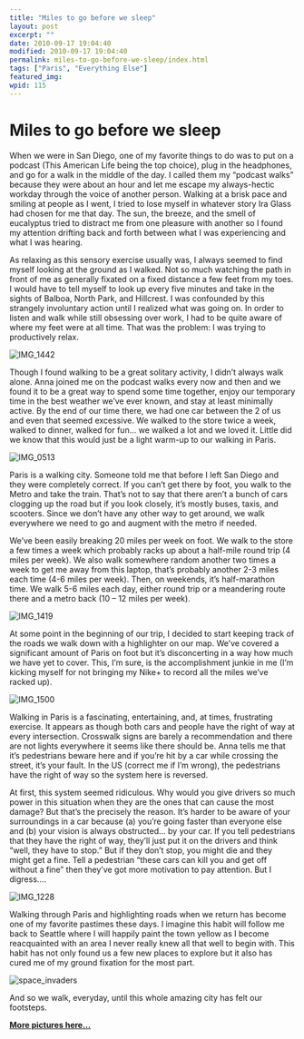 ```yaml
---
title: "Miles to go before we sleep"
layout: post
excerpt: ""
date: 2010-09-17 19:04:40
modified: 2010-09-17 19:04:40
permalink: miles-to-go-before-we-sleep/index.html
tags: ["Paris", "Everything Else"]
featured_img: 
wpid: 115
---
```


# Miles to go before we sleep

When we were in San Diego, one of my favorite things to do was to put on a podcast (This American Life being the top choice), plug in the headphones, and go for a walk in the middle of the day. I called them my “podcast walks” because they were about an hour and let me escape my always-hectic workday through the voice of another person. Walking at a brisk pace and smiling at people as I went, I tried to lose myself in whatever story Ira Glass had chosen for me that day. The sun, the breeze, and the smell of eucalyptus tried to distract me from one pleasure with another so I found my attention drifting back and forth between what I was experiencing and what I was hearing.

As relaxing as this sensory exercise usually was, I always seemed to find myself looking at the ground as I walked. Not so much watching the path in front of me as generally fixated on a fixed distance a few feet from my toes. I would have to tell myself to look up every five minutes and take in the sights of Balboa, North Park, and Hillcrest. I was confounded by this strangely involuntary action until I realized what was going on. In order to listen and walk while still obsessing over work, I had to be quite aware of where my feet were at all time. That was the problem: I was trying to productively relax.

![](/_images/2010/09/IMG_1442.jpg "IMG_1442")

Though I found walking to be a great solitary activity, I didn’t always walk alone. Anna joined me on the podcast walks every now and then and we found it to be a great way to spend some time together, enjoy our temporary time in the best weather we’ve ever known, and stay at least minimally active. By the end of our time there, we had one car between the 2 of us and even that seemed excessive. We walked to the store twice a week, walked to dinner, walked for fun… we walked a lot and we loved it. Little did we know that this would just be a light warm-up to our walking in Paris.

![](/_images/2010/09/IMG_0513.jpg "IMG_0513")

Paris is a walking city. Someone told me that before I left San Diego and they were completely correct. If you can’t get there by foot, you walk to the Metro and take the train. That’s not to say that there aren’t a bunch of cars clogging up the road but if you look closely, it’s mostly buses, taxis, and scooters. Since we don’t have any other way to get around, we walk everywhere we need to go and augment with the metro if needed.

We’ve been easily breaking 20 miles per week on foot. We walk to the store a few times a week which probably racks up about a half-mile round trip (4 miles per week). We also walk somewhere random another two times a week to get me away from this laptop, that’s probably another 2-3 miles each time (4-6 miles per week). Then, on weekends, it’s half-marathon time. We walk 5-6 miles each day, either round trip or a meandering route there and a metro back (10 – 12 miles per week).

![](/_images/2010/09/IMG_1419.jpg "IMG_1419")

At some point in the beginning of our trip, I decided to start keeping track of the roads we walk down with a highlighter on our map. We’ve covered a significant amount of Paris on foot but it’s disconcerting in a way how much we have yet to cover. This, I’m sure, is the accomplishment junkie in me (I’m kicking myself for not bringing my Nike+ to record all the miles we’ve racked up).

![](/_images/2010/09/IMG_1500.jpg "IMG_1500")

Walking in Paris is a fascinating, entertaining, and, at times, frustrating exercise. It appears as though both cars and people have the right of way at every intersection. Crosswalk signs are barely a recommendation and there are not lights everywhere it seems like there should be. Anna tells me that it’s pedestrians beware here and if you’re hit by a car while crossing the street, it’s your fault. In the US (correct me if I’m wrong), the pedestrians have the right of way so the system here is reversed.

At first, this system seemed ridiculous. Why would you give drivers so much power in this situation when they are the ones that can cause the most damage? But that’s the precisely the reason. It’s harder to be aware of your surroundings in a car because (a) you’re going faster than everyone else and (b) your vision is always obstructed… by your car. If you tell pedestrians that they have the right of way, they’ll just put it on the drivers and think “well, they have to stop.” But if they don’t stop, you might die and they might get a fine. Tell a pedestrian “these cars can kill you and get off without a fine” then they’ve got more motivation to pay attention. But I digress….

![](/_images/2010/09/IMG_1228.jpg "IMG_1228")

Walking through Paris and highlighting roads when we return has become one of my favorite pastimes these days. I imagine this habit will follow me back to Seattle where I will happily paint the town yellow as I become reacquainted with an area I never really knew all that well to begin with. This habit has not only found us a few new places to explore but it also has cured me of my ground fixation for the most part.

![](/_images/2010/09/space_invaders.jpg "space_invaders")

And so we walk, everyday, until this whole amazing city has felt our footsteps.

[**More pictures here…**](http://www.facebook.com/album.php?aid=214903&id=588768836&l=7bb0abe451)